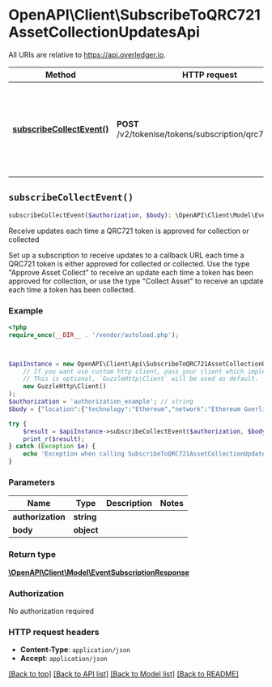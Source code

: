 # OpenAPI\Client\SubscribeToQRC721AssetCollectionUpdatesApi

All URIs are relative to https://api.overledger.io.

Method | HTTP request | Description
------------- | ------------- | -------------
[**subscribeCollectEvent()**](SubscribeToQRC721AssetCollectionUpdatesApi.md#subscribeCollectEvent) | **POST** /v2/tokenise/tokens/subscription/qrc721/collect | Receive updates each time a QRC721 token is approved for collection or collected


## `subscribeCollectEvent()`

```php
subscribeCollectEvent($authorization, $body): \OpenAPI\Client\Model\EventSubscriptionResponse
```

Receive updates each time a QRC721 token is approved for collection or collected

Set up a subscription to receive updates to a callback URL each time a QRC721 token is either approved for collected or collected. Use the type \"Approve Asset Collect\" to receive an update each time a token has been approved for collection, or use the type \"Collect Asset\" to receive an update each time a token has been collected.

### Example

```php
<?php
require_once(__DIR__ . '/vendor/autoload.php');



$apiInstance = new OpenAPI\Client\Api\SubscribeToQRC721AssetCollectionUpdatesApi(
    // If you want use custom http client, pass your client which implements `GuzzleHttp\ClientInterface`.
    // This is optional, `GuzzleHttp\Client` will be used as default.
    new GuzzleHttp\Client()
);
$authorization = 'authorization_example'; // string
$body = {"location":{"technology":"Ethereum","network":"Ethereum Goerli Testnet"},"callbackUrl":"https://eo2vmypzncjgeoi.m.pipedream.net","type":"Approve Asset Collect","requestDetails":{"tokenName":"QNTNFT"}}; // object

try {
    $result = $apiInstance->subscribeCollectEvent($authorization, $body);
    print_r($result);
} catch (Exception $e) {
    echo 'Exception when calling SubscribeToQRC721AssetCollectionUpdatesApi->subscribeCollectEvent: ', $e->getMessage(), PHP_EOL;
}
```

### Parameters

Name | Type | Description  | Notes
------------- | ------------- | ------------- | -------------
 **authorization** | **string**|  |
 **body** | **object**|  |

### Return type

[**\OpenAPI\Client\Model\EventSubscriptionResponse**](../Model/EventSubscriptionResponse.md)

### Authorization

No authorization required

### HTTP request headers

- **Content-Type**: `application/json`
- **Accept**: `application/json`

[[Back to top]](#) [[Back to API list]](../../README.md#endpoints)
[[Back to Model list]](../../README.md#models)
[[Back to README]](../../README.md)
